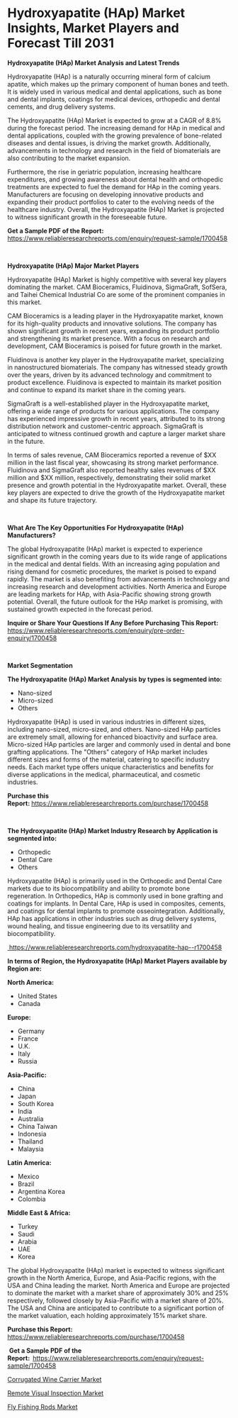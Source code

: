<p><h1>Hydroxyapatite (HAp) Market Insights, Market Players and Forecast Till 2031</h1></p><p><strong>Hydroxyapatite (HAp) Market Analysis and Latest Trends</strong></p>
<p><p>Hydroxyapatite (HAp) is a naturally occurring mineral form of calcium apatite, which makes up the primary component of human bones and teeth. It is widely used in various medical and dental applications, such as bone and dental implants, coatings for medical devices, orthopedic and dental cements, and drug delivery systems.</p><p>The Hydroxyapatite (HAp) Market is expected to grow at a CAGR of 8.8% during the forecast period. The increasing demand for HAp in medical and dental applications, coupled with the growing prevalence of bone-related diseases and dental issues, is driving the market growth. Additionally, advancements in technology and research in the field of biomaterials are also contributing to the market expansion.</p><p>Furthermore, the rise in geriatric population, increasing healthcare expenditures, and growing awareness about dental health and orthopedic treatments are expected to fuel the demand for HAp in the coming years. Manufacturers are focusing on developing innovative products and expanding their product portfolios to cater to the evolving needs of the healthcare industry. Overall, the Hydroxyapatite (HAp) Market is projected to witness significant growth in the foreseeable future.</p></p>
<p><strong>Get a Sample PDF of the Report:&nbsp;</strong> <a href="https://www.reliableresearchreports.com/enquiry/request-sample/1700458">https://www.reliableresearchreports.com/enquiry/request-sample/1700458</a></p>
<p>&nbsp;</p>
<p><strong>Hydroxyapatite (HAp) Major Market Players</strong></p>
<p><p>Hydroxyapatite (HAp) Market is highly competitive with several key players dominating the market. CAM Bioceramics, Fluidinova, SigmaGraft, SofSera, and Taihei Chemical Industrial Co are some of the prominent companies in this market.</p><p>CAM Bioceramics is a leading player in the Hydroxyapatite market, known for its high-quality products and innovative solutions. The company has shown significant growth in recent years, expanding its product portfolio and strengthening its market presence. With a focus on research and development, CAM Bioceramics is poised for future growth in the market.</p><p>Fluidinova is another key player in the Hydroxyapatite market, specializing in nanostructured biomaterials. The company has witnessed steady growth over the years, driven by its advanced technology and commitment to product excellence. Fluidinova is expected to maintain its market position and continue to expand its market share in the coming years.</p><p>SigmaGraft is a well-established player in the Hydroxyapatite market, offering a wide range of products for various applications. The company has experienced impressive growth in recent years, attributed to its strong distribution network and customer-centric approach. SigmaGraft is anticipated to witness continued growth and capture a larger market share in the future.</p><p>In terms of sales revenue, CAM Bioceramics reported a revenue of $XX million in the last fiscal year, showcasing its strong market performance. Fluidinova and SigmaGraft also reported healthy sales revenues of $XX million and $XX million, respectively, demonstrating their solid market presence and growth potential in the Hydroxyapatite market. Overall, these key players are expected to drive the growth of the Hydroxyapatite market and shape its future trajectory.</p></p>
<p>&nbsp;</p>
<p><strong>What Are The Key Opportunities For Hydroxyapatite (HAp) Manufacturers?</strong></p>
<p><p>The global Hydroxyapatite (HAp) market is expected to experience significant growth in the coming years due to its wide range of applications in the medical and dental fields. With an increasing aging population and rising demand for cosmetic procedures, the market is poised to expand rapidly. The market is also benefiting from advancements in technology and increasing research and development activities. North America and Europe are leading markets for HAp, with Asia-Pacific showing strong growth potential. Overall, the future outlook for the HAp market is promising, with sustained growth expected in the forecast period.</p></p>
<p><strong>Inquire or Share Your Questions If Any Before Purchasing This Report:</strong> <a href="https://www.reliableresearchreports.com/enquiry/pre-order-enquiry/1700458">https://www.reliableresearchreports.com/enquiry/pre-order-enquiry/1700458</a></p>
<p>&nbsp;</p>
<p><strong>Market Segmentation</strong></p>
<p><strong>The Hydroxyapatite (HAp) Market Analysis by types is segmented into:</strong></p>
<p><ul><li>Nano-sized</li><li>Micro-sized</li><li>Others</li></ul></p>
<p><p>Hydroxyapatite (HAp) is used in various industries in different sizes, including nano-sized, micro-sized, and others. Nano-sized HAp particles are extremely small, allowing for enhanced bioactivity and surface area. Micro-sized HAp particles are larger and commonly used in dental and bone grafting applications. The "Others" category of HAp market includes different sizes and forms of the material, catering to specific industry needs. Each market type offers unique characteristics and benefits for diverse applications in the medical, pharmaceutical, and cosmetic industries.</p></p>
<p><strong>Purchase this Report:&nbsp;</strong><a href="https://www.reliableresearchreports.com/purchase/1700458">https://www.reliableresearchreports.com/purchase/1700458</a></p>
<p>&nbsp;</p>
<p><strong>The Hydroxyapatite (HAp) Market Industry Research by Application is segmented into:</strong></p>
<p><ul><li>Orthopedic</li><li>Dental Care</li><li>Others</li></ul></p>
<p><p>Hydroxyapatite (HAp) is primarily used in the Orthopedic and Dental Care markets due to its biocompatibility and ability to promote bone regeneration. In Orthopedics, HAp is commonly used in bone grafting and coatings for implants. In Dental Care, HAp is used in composites, cements, and coatings for dental implants to promote osseointegration. Additionally, HAp has applications in other industries such as drug delivery systems, wound healing, and tissue engineering due to its versatility and biocompatibility.</p></p>
<p><a href="https://www.reliableresearchreports.com/hydroxyapatite-hap--r1700458">&nbsp;https://www.reliableresearchreports.com/hydroxyapatite-hap--r1700458</a></p>
<p><strong>In terms of Region, the Hydroxyapatite (HAp) Market Players available by Region are:</strong></p>
<p>
    <p> <strong> North America: </strong>
        <ul>
            <li>United States</li>
            <li>Canada</li>
        </ul>
        </p> 
    <p> <strong> Europe: </strong>
        <ul>
            <li>Germany</li>
            <li>France</li>
            <li>U.K.</li>
            <li>Italy</li>
            <li>Russia</li>
        </ul>
        </p> 
    <p> <strong> Asia-Pacific: </strong>
        <ul>
            <li>China</li>
            <li>Japan</li>
            <li>South Korea</li>
            <li>India</li>
            <li>Australia</li>
            <li>China Taiwan</li>
            <li>Indonesia</li>
            <li>Thailand</li>
            <li>Malaysia</li>
        </ul>
        </p> 
    <p> <strong> Latin America: </strong>
        <ul>
            <li>Mexico</li>
            <li>Brazil</li>
            <li>Argentina Korea</li>
            <li>Colombia</li>
        </ul>
        </p> 
    <p> <strong> Middle East & Africa: </strong>
        <ul>
            <li>Turkey</li>
            <li>Saudi</li>
            <li>Arabia</li>
            <li>UAE</li>
            <li>Korea</li>
        </ul>
    </p>
    </p>
<p><p>The global Hydroxyapatite (HAp) market is expected to witness significant growth in the North America, Europe, and Asia-Pacific regions, with the USA and China leading the market. North America and Europe are projected to dominate the market with a market share of approximately 30% and 25% respectively, followed closely by Asia-Pacific with a market share of 20%. The USA and China are anticipated to contribute to a significant portion of the market valuation, each holding approximately 15% market share.</p></p>
<p><strong>Purchase this Report: </strong><a href="https://www.reliableresearchreports.com/purchase/1700458">https://www.reliableresearchreports.com/purchase/1700458</a></p>
<p>&nbsp;<strong>Get a Sample PDF of the Report:&nbsp;&nbsp;</strong><a href="https://www.reliableresearchreports.com/enquiry/request-sample/1700458">https://www.reliableresearchreports.com/enquiry/request-sample/1700458</a></p>
<p><strong></strong></p>
<p><p><a href="https://www.linkedin.com/pulse/corrugated-wine-carrier-market-size-reveals-best-marketing-5zo7e">Corrugated Wine Carrier Market</a></p><p><a href="https://www.linkedin.com/pulse/remote-visual-inspection-market-size-cagr-trends-2024-2030-enyfe">Remote Visual Inspection Market</a></p><p><a href="https://www.linkedin.com/pulse/fly-fishing-rods-market-analysis-its-cagr-segmentation-global-w2wse">Fly Fishing Rods Market</a></p></p>